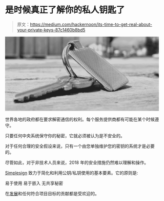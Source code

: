 # 是时候真正了解你的私人钥匙了

> 原文：<https://medium.com/hackernoon/its-time-to-get-real-about-your-private-keys-87c1460b8bd5>

![](img/ae144548c968e23dd6beadc3ffe9c3c0.png)

世界各地的政府都在要求解密通信的权利。每个服务提供商都有可能在某个时候遵守。

只要任何中央系统保守你的秘密，它就必须被认为是不安全的。

对于任何合理的安全假设来说，只有一个由您单独维护您的密钥的系统才是必要的。

尽管如此，对于非技术人员来说，2018 年的安全措施仍然难以理解和操作。

[Simplesign](https://github.com/digplan/simplesign) 致力于简化和利用公钥/私钥使用的基本要素。它的原则是:

易于使用
易于嵌入
无共享秘密

在[发展](https://hackernoon.com/tagged/development)和任何符合项目目标的贡献都是受欢迎的。